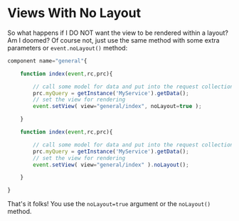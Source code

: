 # Views With No Layout

So what happens if I DO NOT want the view to be rendered within a layout? Am I doomed? Of course not, just use the same method with some extra parameters or `event.noLayout()` method:

```javascript
component name="general"{

    function index(event,rc,prc){

        // call some model for data and put into the request collection
        prc.myQuery = getInstance('MyService').getData();
        // set the view for rendering
        event.setView( view="general/index", noLayout=true );

    }

    function index(event,rc,prc){

        // call some model for data and put into the request collection
        prc.myQuery = getInstance('MyService').getData();
        // set the view for rendering
        event.setView( view="general/index" ).noLayout();

    }

}
```

That's it folks! You use the `noLayout=true` argument or the `noLayout()` method.

